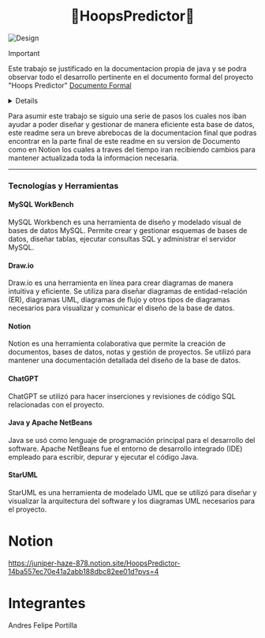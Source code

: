 <h1 align="center"> 🏀HoopsPredictor🏀 </h1>

![Design](https://github.com/user-attachments/assets/2dd5b449-c3f1-471b-8fe1-93ddddb05407)


> [!IMPORTANT]
> Este trabajo se justificado en la documentacion propia de java y se podra observar todo el desarrollo pertinente en el documento formal del proyecto "Hoops Predictor"  [Documento Formal](https://juniper-haze-878.notion.site/HoopsPredictor-14ba557ec70e41a2abb188dbc82ee01d?pvs=4) 


<details>

**Descripción del Proyecto:**

Una casa de apuestas ha decidido revolucionar la forma en que sus clientes hacen sus predicciones con HoopsPredictor. Este innovador software permite a los usuarios conocer las probabilidades de que un equipo derrote a otro en la National Basketball Association (NBA). Utilizando un sofisticado análisis de datos históricos y el valor de las plantillas de los equipos, HoopsPredictor realiza comparaciones detalladas y determina los resultados mediante una fórmula única. Esta herramienta no solo brinda una ventaja competitiva, sino que asegura casi un 50% de precisión en las predicciones, convirtiendo cada apuesta en una experiencia emocionante y bien informada.
<details>
  <summary>Requerimientos</summary>
   <br>
### Requisitos para el Proyecto HoopsPredictor:

### Requisitos del Sistema:

1. **Características Comunes de los Partidos:**
   - Equipo local.
   - Equipo visitante.
   - Cestas del equipo local.
   - Cestas del equipo visitante.
   - Estado del partido (finalizado o en juego).
   - Fecha del partido.
   - Información básica del partido.

2. **Tipos de Partidos:**
   - **Partidos de Liga:**
     - Partidos regulares que se desarrollan en un número de jornada.
   - **Partidos PlayOffs:**
     - Partidos que se desarrollan en una ronda específica (por ejemplo, "octavos", "cuartos", "final").
     - En caso de empate, el partido no puede finalizar hasta que haya un ganador.

3. **Funcionalidades Obligatorias:**
   - Obtener el resultado del partido.
   - Registrar puntos para los equipos locales y visitantes.
   - Obtener el ganador del partido.
   - Finalizar el encuentro.
   - Para los partidos PlayOffs, asegurarse de que no haya empate al finalizar el partido.

4. **Menú del Sistema:**
   - Registrar un partido según su clase (Liga o PlayOffs).
   - Registrar los datos del partido (equipos, cestas, fecha, etc.).
   - Por defecto, al registrar un partido, su estado será "en juego".
   - Opción para finalizar el partido.
   - Mostrar el ganador del partido.
   - Mostrar la información completa del partido.

5. **Cálculo de Probabilidades:**
   - Utilizar datos históricos de los partidos ganados.
   - Analizar el valor de la plantilla de cada equipo.
   - Comparar los datos y determinar las probabilidades mediante una fórmula innovadora.
   - Asegurar una precisión en las predicciones cercana al 50%.

6. **Interfaz de Usuario:**
   - Diseño intuitivo y fácil de usar.
   - Acceso rápido a las funciones principales (registro de partidos, finalización de partidos, visualización de resultados y probabilidades).

### Objetivos:
- Proporcionar a los usuarios una herramienta avanzada para conocer las probabilidades de los partidos.
- Garantizar una experiencia de usuario atractiva y sencilla.
- Mantener una alta precisión en las predicciones para mejorar la confianza y satisfacción de los clientes.


</details>

  
</details>


Para asumir este trabajo se siguio una serie de pasos los cuales nos iban ayudar a poder diseñar y gestionar de manera eficiente esta base de datos, este readme sera un breve abrebocas de la documentacion final que podras encontrar en la parte final de este readme en su version de Documento como en Notion los cuales a traves del tiempo iran recibiendo cambios para mantener actualizada toda la informacion necesaria. <br>




---
### Tecnologías y Herramientas

#### MySQL WorkBench
MySQL Workbench es una herramienta de diseño y modelado visual de bases de datos MySQL. Permite crear y gestionar esquemas de bases de datos, diseñar tablas, ejecutar consultas SQL y administrar el servidor MySQL.

#### Draw.io
Draw.io es una herramienta en línea para crear diagramas de manera intuitiva y eficiente. Se utiliza para diseñar diagramas de entidad-relación (ER), diagramas UML, diagramas de flujo y otros tipos de diagramas necesarios para visualizar y comunicar el diseño de la base de datos.

#### Notion
Notion es una herramienta colaborativa que permite la creación de documentos, bases de datos, notas y gestión de proyectos. Se utilizó para mantener una documentación detallada del diseño de la base de datos.

#### ChatGPT
ChatGPT se utilizó para hacer inserciones y revisiones de código SQL relacionadas con el proyecto.

#### Java y Apache NetBeans
Java se usó como lenguaje de programación principal para el desarrollo del software. Apache NetBeans fue el entorno de desarrollo integrado (IDE) empleado para escribir, depurar y ejecutar el código Java.

#### StarUML
StarUML es una herramienta de modelado UML que se utilizó para diseñar y visualizar la arquitectura del software y los diagramas UML necesarios para el proyecto.





# Notion
https://juniper-haze-878.notion.site/HoopsPredictor-14ba557ec70e41a2abb188dbc82ee01d?pvs=4
# Integrantes
Andres Felipe Portilla
